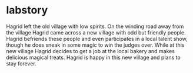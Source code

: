 # labstory







Hagrid left the old village with low spirits. 
On the winding road away from the village Hagrid came across a new village with odd but friendly people. 
Hagrid befriends these people and even participates in a local talent show, though he does sneak in some magic to win the judges over. 
While at this new village Hagrid decides to get a job at the local bakery and makes delicious magical treats. 
Hagrid is happy in this new village and plans to stay forever. 